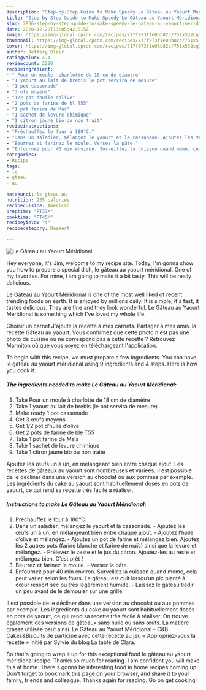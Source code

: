 ```yaml
---
description: "Step-by-Step Guide to Make Speedy Le Gâteau au Yaourt Méridional"
title: "Step-by-Step Guide to Make Speedy Le Gâteau au Yaourt Méridional"
slug: 2836-step-by-step-guide-to-make-speedy-le-gateau-au-yaourt-meridional
date: 2020-12-28T13:05:42.615Z
image: https://img-global.cpcdn.com/recipes/717f973f1e03b82c/751x532cq70/le-gateau-au-yaourt-meridional-photo-principale-de-la-recette.jpg
thumbnail: https://img-global.cpcdn.com/recipes/717f973f1e03b82c/751x532cq70/le-gateau-au-yaourt-meridional-photo-principale-de-la-recette.jpg
cover: https://img-global.cpcdn.com/recipes/717f973f1e03b82c/751x532cq70/le-gateau-au-yaourt-meridional-photo-principale-de-la-recette.jpg
author: Jeffery Blair
ratingvalue: 4.4
reviewcount: 2220
recipeingredient:
- " Pour un moule  charlotte de 18 cm de diamtre"
- "1 yaourt au lait de brebis le pot servira de mesure"
- "1 pot cassonade"
- "3 ufs moyens"
- "1/2 pot dhuile dolive"
- "2 pots de farine de bl T55"
- "1 pot farine de Mas"
- "1 sachet de levure chimique"
- "1 citron jaune bio ou non trait"
recipeinstructions:
- "Préchauffez le four à 180°C."
- "Dans un saladier, mélangez le yaourt et la cassonade. Ajoutez les œufs un à un, en mélangeant bien entre chaque ajout. Ajoutez l’huile d’olive et mélangez. Ajoutez un pot de farine et mélangez bien. Ajoutez les 2 autres pots (farine blanche et farine de maïs) ainsi que la levure et mélangez. Prélevez le zeste et le jus du citron. Ajoutez-les au reste et mélangez bien. C’est prêt !"
- "Beurrez et farinez le moule. Versez la pâte."
- "Enfournez pour 40 min environ. Surveillez la cuisson quand même, cela peut varier selon les fours. Le gâteau est cuit lorsqu’un pic planté à cœur ressort sec ou très légèrement humide. Laissez le gâteau tiédir un peu avant de le démouler sur une grille."
categories:
- Recipe
tags:
- le
- gteau
- au

katakunci: le gteau au 
nutrition: 255 calories
recipecuisine: American
preptime: "PT37M"
cooktime: "PT45M"
recipeyield: "4"
recipecategory: Dessert

---
```



![Le Gâteau au Yaourt Méridional](https://img-global.cpcdn.com/recipes/717f973f1e03b82c/751x532cq70/le-gateau-au-yaourt-meridional-photo-principale-de-la-recette.jpg)

Hey everyone, it's Jim, welcome to my recipe site. Today, I'm gonna show you how to prepare a special dish, le gâteau au yaourt méridional. One of my favorites. For mine, I am going to make it a bit tasty. This will be really delicious.

Le Gâteau au Yaourt Méridional is one of the most well liked of recent trending foods on earth. It is enjoyed by millions daily. It is simple, it's fast, it tastes delicious. They are fine and they look wonderful. Le Gâteau au Yaourt Méridional is something which I've loved my whole life.

Choisir un carnet J&#39;ajoute la recette à mes carnets. Partager à mes amis. la recette Gâteau au yaourt. Vous confirmez que cette photo n&#39;est pas une photo de cuisine ou ne correspond pas à cette recette ? Retrouvez Marmiton où que vous soyez en téléchargeant l&#39;application.


To begin with this recipe, we must prepare a few ingredients. You can have le gâteau au yaourt méridional using 9 ingredients and 4 steps. Here is how you cook it.

<!--inarticleads1-->

##### The ingredients needed to make Le Gâteau au Yaourt Méridional:

1. Take  Pour un moule à charlotte de 18 cm de diamètre
1. Take 1 yaourt au lait de brebis (le pot servira de mesure)
1. Make ready 1 pot cassonade
1. Get 3 œufs moyens
1. Get 1/2 pot d’huile d’olive
1. Get 2 pots de farine de blé T55
1. Take 1 pot farine de Maïs
1. Take 1 sachet de levure chimique
1. Take 1 citron jaune bio ou non traité


Ajoutez les œufs un à un, en mélangeant bien entre chaque ajout. Les recettes de gâteaux au yaourt sont nombreuses et variées. Il est possible de le décliner dans une version au chocolat ou aux pommes par exemple. Les ingrédients du cake au yaourt sont habituellement dosés en pots de yaourt, ce qui rend sa recette très facile à réaliser. 

<!--inarticleads2-->

##### Instructions to make Le Gâteau au Yaourt Méridional:

1. Préchauffez le four à 180°C.
1. Dans un saladier, mélangez le yaourt et la cassonade. - Ajoutez les œufs un à un, en mélangeant bien entre chaque ajout. - Ajoutez l’huile d’olive et mélangez. - Ajoutez un pot de farine et mélangez bien. Ajoutez les 2 autres pots (farine blanche et farine de maïs) ainsi que la levure et mélangez. - Prélevez le zeste et le jus du citron. Ajoutez-les au reste et mélangez bien. C’est prêt !
1. Beurrez et farinez le moule. - Versez la pâte.
1. Enfournez pour 40 min environ. Surveillez la cuisson quand même, cela peut varier selon les fours. Le gâteau est cuit lorsqu’un pic planté à cœur ressort sec ou très légèrement humide. - Laissez le gâteau tiédir un peu avant de le démouler sur une grille.


Il est possible de le décliner dans une version au chocolat ou aux pommes par exemple. Les ingrédients du cake au yaourt sont habituellement dosés en pots de yaourt, ce qui rend sa recette très facile à réaliser. On trouve également des versions de gâteaux sans huile ou sans œufs. La matière grasse utilisée peut ainsi. Le Gâteau au Yaourt Méridional - C&amp;B Cakes&amp;Biscuits Je participe avec cette recette au jeu « Appropriez-vous la recette » initié par Sylvie du blog La table de Clara. 

So that's going to wrap it up for this exceptional food le gâteau au yaourt méridional recipe. Thanks so much for reading. I am confident you will make this at home. There's gonna be interesting food in home recipes coming up. Don't forget to bookmark this page on your browser, and share it to your family, friends and colleague. Thanks again for reading. Go on get cooking!
